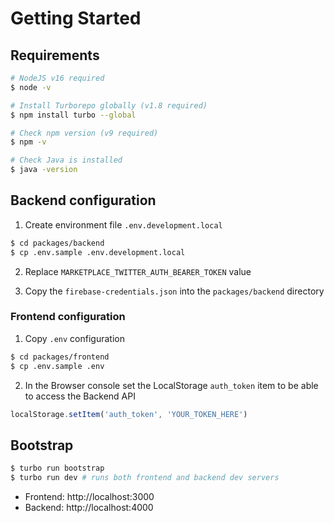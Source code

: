 # Getting Started

## Requirements

```bash
# NodeJS v16 required
$ node -v

# Install Turborepo globally (v1.8 required)
$ npm install turbo --global

# Check npm version (v9 required)
$ npm -v

# Check Java is installed
$ java -version
```

## Backend configuration

1. Create environment file `.env.development.local`

```bash
$ cd packages/backend
$ cp .env.sample .env.development.local
```

2. Replace `MARKETPLACE_TWITTER_AUTH_BEARER_TOKEN` value

3. Copy the `firebase-credentials.json` into the `packages/backend` directory

### Frontend configuration

1. Copy `.env` configuration

```bash
$ cd packages/frontend
$ cp .env.sample .env
```

2. In the Browser console set the LocalStorage `auth_token` item to be able to access the Backend API

```js
localStorage.setItem('auth_token', 'YOUR_TOKEN_HERE')
```

## Bootstrap

```bash
$ turbo run bootstrap
$ turbo run dev # runs both frontend and backend dev servers
```

- Frontend: http://localhost:3000
- Backend: http://localhost:4000
